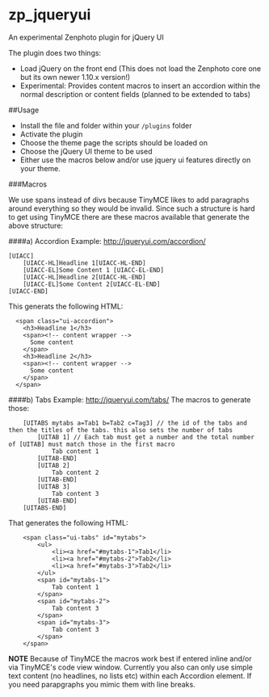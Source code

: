 zp_jqueryui
===========

An experimental Zenphoto plugin for jQuery UI

The plugin does two things:
- Load jQuery on the front end (This does not load the Zenphoto core one but its own newer 1.10.x version!)
- Experimental: Provides content macros to insert an accordion within the normal description or content fields (planned to be extended to tabs)

##Usage
- Install the file and folder within your `/plugins` folder
- Activate the plugin
- Choose the theme page the scripts should be loaded on
- Choose the jQuery UI theme to be used
- Either use the macros below and/or use jquery ui features directly on your theme.

###Macros

We use spans instead of divs because TinyMCE likes to add paragraphs around everything so they would be invalid.
Since such a structure is hard to get using TinyMCE there are these macros available that generate the above structure:

####a) Accordion
Example: http://jqueryui.com/accordion/
```
[UIACC]
    [UIACC-HL]Headline 1[UIACC-HL-END]
    [UIACC-EL]Some Content 1 [UIACC-EL-END]
    [UIACC-HL]Headline 2[UIACC-HL-END]
    [UIACC-EL]Some Content 2[UIACC-EL-END]
[UIACC-END]
```
This generats the following HTML:
```   
  <span class="ui-accordion">
    <h3>Headline 1</h3>
    <span><!-- content wrapper -->
      Some content
    </span>
    <h3>Headline 2</h3>
    <span><!-- content wrapper -->
      Some content
    </span>
  </span>
```

####b) Tabs
Example: http://jqueryui.com/tabs/
The macros to generate those:
```
	[UITABS mytabs a=Tab1 b=Tab2 c=Tag3] // the id of the tabs and then the titles of the tabs. this also sets the number of tabs
		[UITAB 1] // Each tab must get a number and the total number of [UITAB] must match those in the first macro
			Tab content 1
		[UITAB-END]
		[UITAB 2]
			Tab content 2
		[UITAB-END]
		[UITAB 3]
			Tab content 3
		[UITAB-END]
	[UITABS-END]

```
That generates the following HTML:
```
	<span class="ui-tabs" id="mytabs">
		<ul>
			<li><a href="#mytabs-1">Tab1</li>
			<li><a href="#mytabs-2">Tab2</li>
			<li><a href="#mytabs-3">Tab2</li>
		</ul>
		<span id="mytabs-1">
			Tab content 1
		</span>
		<span id="mytabs-2">
			Tab content 3
		</span>
		<span id="mytabs-3">
			Tab content 3
		</span>
	</span>
```

**NOTE**
Because of TinyMCE the macros work best if entered inline and/or via TinyMCE's code view window. Currently you also can only use simple text content (no headlines, no lists etc) within each Accordion element. If you need parapgraphs you mimic them with line breaks.
